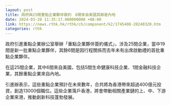 ```yaml
---
layout: post
title: 政府與25間重點企業夥伴簽約　6間來自美國其餘是內地
date: 2024-03-20 11:35:17.000000000 +08:00
link: https://news.rthk.hk/rthk/ch/component/k2/1745408-20240320.htm
categories: rthk
---
```


政府引進重點企業辦公室舉辦「重點企業夥伴簽約儀式」，涉及25間企業，當中19間是新一批重點企業夥伴，其餘6間是因行程關係而去年未有出席啟動禮的首批重點企業夥伴。

在這25間企業，其中6間來自美國，包括5間生命健康科技企業、1間金融科技企業，其餘重點企業來自內地。

引進辦表示，這些重點企業預計在未來數年，合共將為香港帶來超過400億元投資，創造13000個職位。這些企業落戶香港，將會帶動相關產業鏈的上、中、下游企業來港，推動創新科技蓬勃發展。
